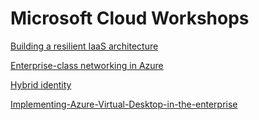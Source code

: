 # Microsoft Cloud Workshops

[Building a resilient IaaS architecture](Building-a-resilient-IaaS-architecture/WDS%20student%20guide%20-%20Building%20a%20resilient%20IaaS%20architecture.md)

[Enterprise-class networking in Azure](Enterprise-class%20networking%20in%20Azure/WDS%20student%20guide%20-%20Enterprise-class%20networking%20in%20Azure.md)

[Hybrid identity](Hybrid-identity/WDS%20student%20guide%20-%20Hybrid%20identity.md)

[Implementing-Azure-Virtual-Desktop-in-the-enterprise](Implementing-Azure-Virtual-Desktop-in-the-enterprise/WDS%20student%20guide%20-%20Implementing%20Azure%20Virtual%20Desktop%20in%20the%20enterprise.md)

